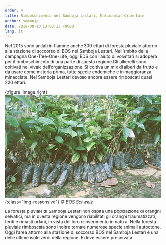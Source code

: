 ```yaml
---
order: 4
title: Rimboschimento nel Samboja Lestari, Kalimantan-Orientale
anchor: samboja
date: 2018-08-13 13:08:13 +0000
lang: it
---
```

Nel 2015 sono andati in fiamme anche 300 ettari di foresta pluviale attorno alla stazione di soccorso di BOS nel Samboja Lestari. Nell’ambito della campagna One-Tree-One-Life, oggi BOS con l’aiuto di volontari si adopera per il rimboschimento di una parte di questa regione.Gli alberelli sono coltivati nel vivaio dell’organizzazione. Si coltiva un mix di alberi da frutto e da usare come materia prima, tutte specie endemiche e in maggioranza minacciate. Nel Samboja Lestari devono ancora essere rimboscati quasi 220 ettari. 

{:figure .image.right}
![Setzlinge](/assets/img/setzlinge.jpg){:class="img-responsive"}
_&copy; BOS Schweiz_

La foresta pluviale di Samboja Lestari non ospita una popolazione di oranghi selvatici, ma in questa regione vengono riabilitati gli oranghi traumatizzati, feriti e rimasti orfani, in vista del loro reinserimento in natura. Nella foresta pluviale rimboscata sono inoltre tornate numerose specie animali autoctone. Oggi l’area attorno alla stazione di soccorso BOS nel Samboja Lestari è una delle ultime isole verdi della regione. E deve essere preservata.